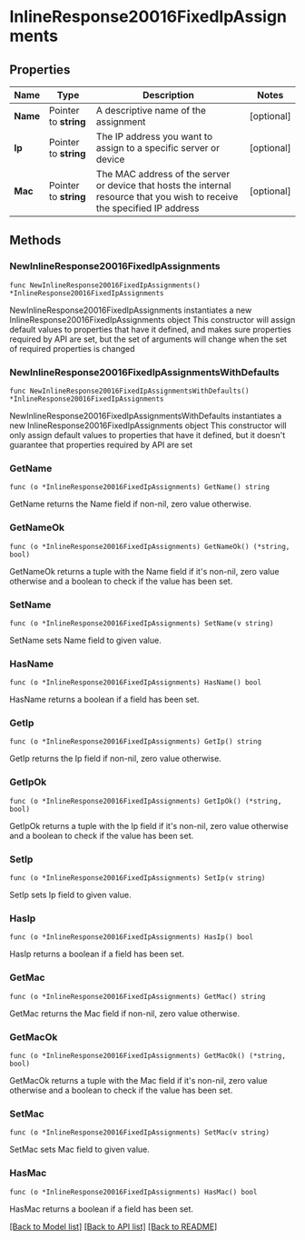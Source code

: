 # InlineResponse20016FixedIpAssignments

## Properties

Name | Type | Description | Notes
------------ | ------------- | ------------- | -------------
**Name** | Pointer to **string** | A descriptive name of the assignment | [optional] 
**Ip** | Pointer to **string** | The IP address you want to assign to a specific server or device | [optional] 
**Mac** | Pointer to **string** | The MAC address of the server or device that hosts the internal resource that you wish to receive the specified IP address | [optional] 

## Methods

### NewInlineResponse20016FixedIpAssignments

`func NewInlineResponse20016FixedIpAssignments() *InlineResponse20016FixedIpAssignments`

NewInlineResponse20016FixedIpAssignments instantiates a new InlineResponse20016FixedIpAssignments object
This constructor will assign default values to properties that have it defined,
and makes sure properties required by API are set, but the set of arguments
will change when the set of required properties is changed

### NewInlineResponse20016FixedIpAssignmentsWithDefaults

`func NewInlineResponse20016FixedIpAssignmentsWithDefaults() *InlineResponse20016FixedIpAssignments`

NewInlineResponse20016FixedIpAssignmentsWithDefaults instantiates a new InlineResponse20016FixedIpAssignments object
This constructor will only assign default values to properties that have it defined,
but it doesn't guarantee that properties required by API are set

### GetName

`func (o *InlineResponse20016FixedIpAssignments) GetName() string`

GetName returns the Name field if non-nil, zero value otherwise.

### GetNameOk

`func (o *InlineResponse20016FixedIpAssignments) GetNameOk() (*string, bool)`

GetNameOk returns a tuple with the Name field if it's non-nil, zero value otherwise
and a boolean to check if the value has been set.

### SetName

`func (o *InlineResponse20016FixedIpAssignments) SetName(v string)`

SetName sets Name field to given value.

### HasName

`func (o *InlineResponse20016FixedIpAssignments) HasName() bool`

HasName returns a boolean if a field has been set.

### GetIp

`func (o *InlineResponse20016FixedIpAssignments) GetIp() string`

GetIp returns the Ip field if non-nil, zero value otherwise.

### GetIpOk

`func (o *InlineResponse20016FixedIpAssignments) GetIpOk() (*string, bool)`

GetIpOk returns a tuple with the Ip field if it's non-nil, zero value otherwise
and a boolean to check if the value has been set.

### SetIp

`func (o *InlineResponse20016FixedIpAssignments) SetIp(v string)`

SetIp sets Ip field to given value.

### HasIp

`func (o *InlineResponse20016FixedIpAssignments) HasIp() bool`

HasIp returns a boolean if a field has been set.

### GetMac

`func (o *InlineResponse20016FixedIpAssignments) GetMac() string`

GetMac returns the Mac field if non-nil, zero value otherwise.

### GetMacOk

`func (o *InlineResponse20016FixedIpAssignments) GetMacOk() (*string, bool)`

GetMacOk returns a tuple with the Mac field if it's non-nil, zero value otherwise
and a boolean to check if the value has been set.

### SetMac

`func (o *InlineResponse20016FixedIpAssignments) SetMac(v string)`

SetMac sets Mac field to given value.

### HasMac

`func (o *InlineResponse20016FixedIpAssignments) HasMac() bool`

HasMac returns a boolean if a field has been set.


[[Back to Model list]](../README.md#documentation-for-models) [[Back to API list]](../README.md#documentation-for-api-endpoints) [[Back to README]](../README.md)


